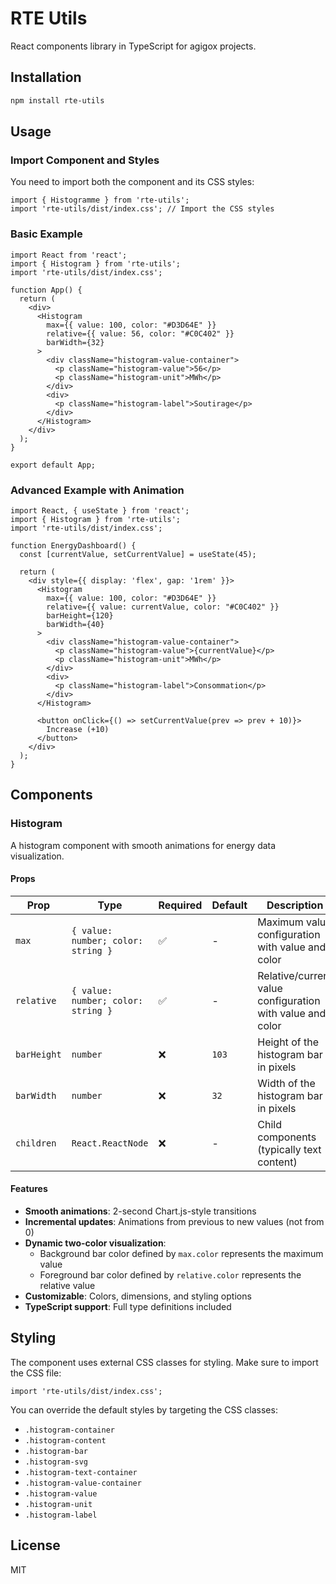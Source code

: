 # RTE Utils

React components library in TypeScript for agigox projects.

## Installation

```bash
npm install rte-utils
```

## Usage

### Import Component and Styles

You need to import both the component and its CSS styles:

```tsx
import { Histogramme } from 'rte-utils';
import 'rte-utils/dist/index.css'; // Import the CSS styles
```

### Basic Example

```tsx
import React from 'react';
import { Histogram } from 'rte-utils';
import 'rte-utils/dist/index.css';

function App() {
  return (
    <div>
      <Histogram
        max={{ value: 100, color: "#D3D64E" }}
        relative={{ value: 56, color: "#C0C402" }}
        barWidth={32}
      >
        <div className="histogram-value-container">
          <p className="histogram-value">56</p>
          <p className="histogram-unit">MWh</p>
        </div>
        <div>
          <p className="histogram-label">Soutirage</p>
        </div>
      </Histogram>
    </div>
  );
}

export default App;
```

### Advanced Example with Animation

```tsx
import React, { useState } from 'react';
import { Histogram } from 'rte-utils';
import 'rte-utils/dist/index.css';

function EnergyDashboard() {
  const [currentValue, setCurrentValue] = useState(45);

  return (
    <div style={{ display: 'flex', gap: '1rem' }}>
      <Histogram
        max={{ value: 100, color: "#D3D64E" }}
        relative={{ value: currentValue, color: "#C0C402" }}
        barHeight={120}
        barWidth={40}
      >
        <div className="histogram-value-container">
          <p className="histogram-value">{currentValue}</p>
          <p className="histogram-unit">MWh</p>
        </div>
        <div>
          <p className="histogram-label">Consommation</p>
        </div>
      </Histogram>
      
      <button onClick={() => setCurrentValue(prev => prev + 10)}>
        Increase (+10)
      </button>
    </div>
  );
}
```

## Components

### Histogram

A histogram component with smooth animations for energy data visualization.

#### Props

| Prop | Type | Required | Default | Description |
|------|------|----------|---------|-------------|
| `max` | `{ value: number; color: string }` | ✅ | - | Maximum value configuration with value and color |
| `relative` | `{ value: number; color: string }` | ✅ | - | Relative/current value configuration with value and color |
| `barHeight` | `number` | ❌ | `103` | Height of the histogram bar in pixels |
| `barWidth` | `number` | ❌ | `32` | Width of the histogram bar in pixels |
| `children` | `React.ReactNode` | ❌ | - | Child components (typically text content) |

#### Features

- **Smooth animations**: 2-second Chart.js-style transitions
- **Incremental updates**: Animations from previous to new values (not from 0)
- **Dynamic two-color visualization**: 
  - Background bar color defined by `max.color` represents the maximum value
  - Foreground bar color defined by `relative.color` represents the relative value
- **Customizable**: Colors, dimensions, and styling options
- **TypeScript support**: Full type definitions included

## Styling

The component uses external CSS classes for styling. Make sure to import the CSS file:

```tsx
import 'rte-utils/dist/index.css';
```

You can override the default styles by targeting the CSS classes:

- `.histogram-container`
- `.histogram-content`
- `.histogram-bar`
- `.histogram-svg`
- `.histogram-text-container`
- `.histogram-value-container`
- `.histogram-value`
- `.histogram-unit`
- `.histogram-label`

## License

MIT